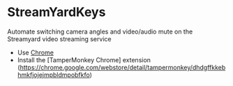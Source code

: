 # StreamYardKeys
Automate switching camera angles and video/audio mute on the Streamyard video streaming service

- Use [Chrome](https://www.google.co.uk/chrome/)
- Install the [TamperMonkey Chrome] extension (https://chrome.google.com/webstore/detail/tampermonkey/dhdgffkkebhmkfjojejmpbldmpobfkfo)


